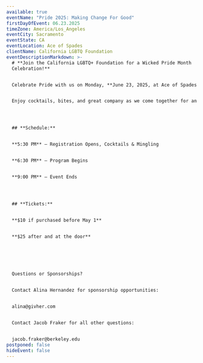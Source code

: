 ```yaml
---
available: true
eventName: "Pride 2025: Making Change For Good"
firstDayOfEvent: 06.23.2025
timeZone: America/Los_Angeles
eventCity: Sacramento
eventState: CA
eventLocation: Ace of Spades
clientName: California LGBTQ Foundation
eventDescriptionMarkdown: >-
  # **Join the California LGBTQ+ Foundation for a Wicked Pride Month
  Celebration!**


  Celebrate Pride with us on Monday, **June 23, 2025, at Ace of Spades in Sacramento from 5:30 PM to 9:00 PM**. 


  Enjoy cocktails, bites, and great company as we come together for an evening of community and inspiration.




  ## **Schedule:**


  **5:30 PM** – Registration Opens, Cocktails & Mingling


  **6:30 PM** – Program Begins


  **9:00 PM** – Event Ends




  ## **Tickets:**


  **$10 if purchased before May 1**


  **$25 after and at the door**






  Questions or Sponsorships?


  Contact Alina Hernandez for sponsorship opportunities:


  alina@givher.com


  Contact Jacob Fraker for all other questions:


  jacob.fraker@berkeley.edu
postponed: false
hideEvent: false
---
```

